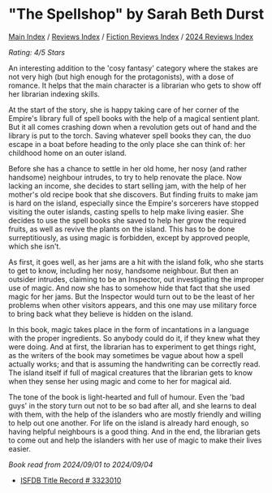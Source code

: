 # "The Spellshop" by Sarah Beth Durst

[Main Index](../../../README.md) / [Reviews Index](../../README.md) / [Fiction Reviews Index](../README.md) / [2024 Reviews Index](README.md)

*Rating: 4/5 Stars*

An interesting addition to the 'cosy fantasy' category where the stakes are not very high (but high enough for the protagonists), with a dose of romance. It helps that the main character is a librarian who gets to show off her librarian indexing skills.

At the start of the story, she is happy taking care of her corner of the Empire's library full of spell books with the help of a magical sentient plant. But it all comes crashing down when a revolution gets out of hand and the library is put to the torch. Saving whatever spell books they can, the duo escape in a boat before heading to the only place she can think of: her childhood home on an outer island.

Before she has a chance to settle in her old home, her nosy (and rather handsome) neighbour intrudes, to try to help renovate the place. Now lacking an income, she decides to start selling jam, with the help of her mother's old recipe book that she discovers. But finding fruits to make jam is hard on the island, especially since the Empire's sorcerers have stopped visiting the outer islands, casting spells to help make living easier. She decides to use the spell books she saved to help her grow the required fruits, as well as revive the plants on the island. This has to be done surreptitiously, as using magic is forbidden, except by approved people, which she isn't.

As first, it goes well, as her jams are a hit with the island folk, who she starts to get to know, including her nosy, handsome neighbour. But then an outsider intrudes, claiming to be an Inspector, out investigating the improper use of magic. And now she has to somehow hide that fact that she used magic for her jams. But the Inspector would turn out to be the least of her problems when other visitors appears, and this one may use military force to bring back what they believe is hidden on the island.

In this book, magic takes place in the form of incantations in a language with the proper ingredients. So anybody could do it, if they knew what they were doing. And at first, the librarian has to experiment to get things right, as the writers of the book may sometimes be vague about how a spell actually works; and that is assuming the handwriting can be correctly read. The island itself if full of magical creatures that the librarian gets to know when they sense her using magic and come to her for magical aid.

The tone of the book is light-hearted and full of humour. Even the 'bad guys' in the story turn out not to be so bad after all, and she learns to deal with them, with the help of the islanders who are mostly friendly and willing to help out one another. For life on the island is already hard enough, so having helpful neighbours is a good thing. And in the end, the librarian gets to come out and help the islanders with her use of magic to make their lives easier.

*Book read from 2024/09/01 to 2024/09/04*

- [ISFDB Title Record # 3323010](https://www.isfdb.org/cgi-bin/title.cgi?3323010)
